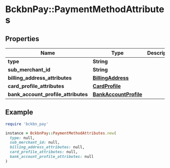 # BckbnPay::PaymentMethodAttributes

## Properties

| Name | Type | Description | Notes |
| ---- | ---- | ----------- | ----- |
| **type** | **String** |  |  |
| **sub_merchant_id** | **String** |  | [optional] |
| **billing_address_attributes** | [**BillingAddress**](BillingAddress.md) |  | [optional] |
| **card_profile_attributes** | [**CardProfile**](CardProfile.md) |  | [optional] |
| **bank_account_profile_attributes** | [**BankAccountProfile**](BankAccountProfile.md) |  | [optional] |

## Example

```ruby
require 'bckbn_pay'

instance = BckbnPay::PaymentMethodAttributes.new(
  type: null,
  sub_merchant_id: null,
  billing_address_attributes: null,
  card_profile_attributes: null,
  bank_account_profile_attributes: null
)
```

